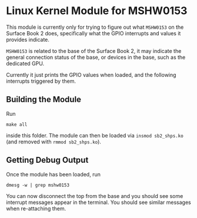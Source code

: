 # Linux Kernel Module for MSHW0153

This module is currently only for trying to figure out what `MSHW0153` on the Surface Book 2 does, specifically what the GPIO interrupts and values it provides indicate.

`MSHW0153` is related to the base of the Surface Book 2, it may indicate the general connection status of the base, or devices in the base, such as the dedicated GPU.

Currently it just prints the GPIO values when loaded, and the following interrupts triggered by them.

## Building the Module

Run

```shell
make all
```

inside this folder.
The module can then be loaded via `insmod sb2_shps.ko` (and removed with `rmmod sb2_shps.ko`).

## Getting Debug Output

Once the module has been loaded, run

```shell
dmesg -w | grep mshw0153
```

You can now disconnect the top from the base and you should see some interrupt messages appear in the terminal.
You should see similar messages when re-attaching them.
